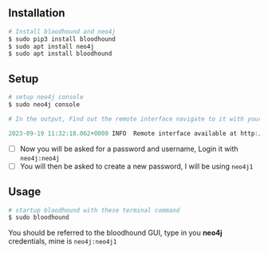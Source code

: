 ## **Installation**

```powershell
# Install bloodhound and neo4j
$ sudo pip3 install bloodhound
$ sudo apt install neo4j
$ sudo apt install bloodhound
```

## **Setup**

```powershell
# setup neo4j console
$ sudo neo4j console

# In the output, Find out the remote interface navigate to it with your browser

2023-09-19 11:32:18.062+0000 INFO  Remote interface available at http://localhost:7474/
```

- [ ] Now you will be asked for a password and username, Login it with `neo4j:neo4j`
- [ ] You will then be asked to create a new password, I will be using `neo4j1`

## **Usage**

```powershell
# startup bloodhound with these terminal command
$ sudo bloodhound
```

You should be referred to the bloodhound GUI, type in you **neo4j** credentials, mine is `neo4j:neo4j1`

```
```

